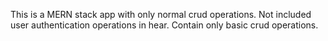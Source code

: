 This is a MERN stack app with only normal crud operations.
Not included user authentication operations in hear.
Contain only basic crud operations.

